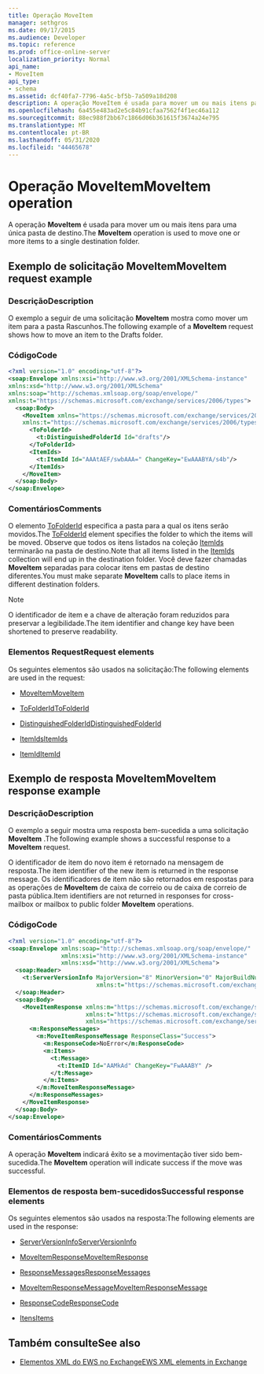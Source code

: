 ```yaml
---
title: Operação MoveItem
manager: sethgros
ms.date: 09/17/2015
ms.audience: Developer
ms.topic: reference
ms.prod: office-online-server
localization_priority: Normal
api_name:
- MoveItem
api_type:
- schema
ms.assetid: dcf40fa7-7796-4a5c-bf5b-7a509a18d208
description: A operação MoveItem é usada para mover um ou mais itens para uma única pasta de destino.
ms.openlocfilehash: 6a455e483ad2e5c84b91cfaa7562f4f1ec46a112
ms.sourcegitcommit: 88ec988f2bb67c1866d06b361615f3674a24e795
ms.translationtype: MT
ms.contentlocale: pt-BR
ms.lasthandoff: 05/31/2020
ms.locfileid: "44465678"
---
```

# <a name="moveitem-operation"></a><span data-ttu-id="97474-103">Operação MoveItem</span><span class="sxs-lookup"><span data-stu-id="97474-103">MoveItem operation</span></span>

<span data-ttu-id="97474-104">A operação **MoveItem** é usada para mover um ou mais itens para uma única pasta de destino.</span><span class="sxs-lookup"><span data-stu-id="97474-104">The **MoveItem** operation is used to move one or more items to a single destination folder.</span></span> 
  
## <a name="moveitem-request-example"></a><span data-ttu-id="97474-105">Exemplo de solicitação MoveItem</span><span class="sxs-lookup"><span data-stu-id="97474-105">MoveItem request example</span></span>

### <a name="description"></a><span data-ttu-id="97474-106">Descrição</span><span class="sxs-lookup"><span data-stu-id="97474-106">Description</span></span>

<span data-ttu-id="97474-107">O exemplo a seguir de uma solicitação **MoveItem** mostra como mover um item para a pasta Rascunhos.</span><span class="sxs-lookup"><span data-stu-id="97474-107">The following example of a **MoveItem** request shows how to move an item to the Drafts folder.</span></span> 
  
### <a name="code"></a><span data-ttu-id="97474-108">Código</span><span class="sxs-lookup"><span data-stu-id="97474-108">Code</span></span>

```XML
<?xml version="1.0" encoding="utf-8"?>
<soap:Envelope xmlns:xsi="http://www.w3.org/2001/XMLSchema-instance"
xmlns:xsd="http://www.w3.org/2001/XMLSchema"
xmlns:soap="http://schemas.xmlsoap.org/soap/envelope/"
xmlns:t="https://schemas.microsoft.com/exchange/services/2006/types">
  <soap:Body>
    <MoveItem xmlns="https://schemas.microsoft.com/exchange/services/2006/messages"
    xmlns:t="https://schemas.microsoft.com/exchange/services/2006/types">
      <ToFolderId>
        <t:DistinguishedFolderId Id="drafts"/>
      </ToFolderId>
      <ItemIds>
        <t:ItemId Id="AAAtAEF/swbAAA=" ChangeKey="EwAAABYA/s4b"/>
      </ItemIds>
    </MoveItem>
  </soap:Body>
</soap:Envelope>
```

### <a name="comments"></a><span data-ttu-id="97474-109">Comentários</span><span class="sxs-lookup"><span data-stu-id="97474-109">Comments</span></span>

<span data-ttu-id="97474-110">O elemento [ToFolderId](tofolderid.md) especifica a pasta para a qual os itens serão movidos.</span><span class="sxs-lookup"><span data-stu-id="97474-110">The [ToFolderId](tofolderid.md) element specifies the folder to which the items will be moved.</span></span> <span data-ttu-id="97474-111">Observe que todos os itens listados na coleção [ItemIds](itemids.md) terminarão na pasta de destino.</span><span class="sxs-lookup"><span data-stu-id="97474-111">Note that all items listed in the [ItemIds](itemids.md) collection will end up in the destination folder.</span></span> <span data-ttu-id="97474-112">Você deve fazer chamadas **MoveItem** separadas para colocar itens em pastas de destino diferentes.</span><span class="sxs-lookup"><span data-stu-id="97474-112">You must make separate **MoveItem** calls to place items in different destination folders.</span></span> 
  
> [!NOTE]
> <span data-ttu-id="97474-113">O identificador de item e a chave de alteração foram reduzidos para preservar a legibilidade.</span><span class="sxs-lookup"><span data-stu-id="97474-113">The item identifier and change key have been shortened to preserve readability.</span></span> 
  
### <a name="request-elements"></a><span data-ttu-id="97474-114">Elementos Request</span><span class="sxs-lookup"><span data-stu-id="97474-114">Request elements</span></span>

<span data-ttu-id="97474-115">Os seguintes elementos são usados na solicitação:</span><span class="sxs-lookup"><span data-stu-id="97474-115">The following elements are used in the request:</span></span>
  
- [<span data-ttu-id="97474-116">MoveItem</span><span class="sxs-lookup"><span data-stu-id="97474-116">MoveItem</span></span>](moveitem.md)
    
- [<span data-ttu-id="97474-117">ToFolderId</span><span class="sxs-lookup"><span data-stu-id="97474-117">ToFolderId</span></span>](tofolderid.md)
    
- [<span data-ttu-id="97474-118">DistinguishedFolderId</span><span class="sxs-lookup"><span data-stu-id="97474-118">DistinguishedFolderId</span></span>](distinguishedfolderid.md)
    
- [<span data-ttu-id="97474-119">ItemIds</span><span class="sxs-lookup"><span data-stu-id="97474-119">ItemIds</span></span>](itemids.md)
    
- [<span data-ttu-id="97474-120">ItemId</span><span class="sxs-lookup"><span data-stu-id="97474-120">ItemId</span></span>](itemid.md)
    
## <a name="moveitem-response-example"></a><span data-ttu-id="97474-121">Exemplo de resposta MoveItem</span><span class="sxs-lookup"><span data-stu-id="97474-121">MoveItem response example</span></span>

### <a name="description"></a><span data-ttu-id="97474-122">Descrição</span><span class="sxs-lookup"><span data-stu-id="97474-122">Description</span></span>

<span data-ttu-id="97474-123">O exemplo a seguir mostra uma resposta bem-sucedida a uma solicitação **MoveItem** .</span><span class="sxs-lookup"><span data-stu-id="97474-123">The following example shows a successful response to a **MoveItem** request.</span></span> 
  
<span data-ttu-id="97474-124">O identificador de item do novo item é retornado na mensagem de resposta.</span><span class="sxs-lookup"><span data-stu-id="97474-124">The item identifier of the new item is returned in the response message.</span></span> <span data-ttu-id="97474-125">Os identificadores de item não são retornados em respostas para as operações de **MoveItem** de caixa de correio ou de caixa de correio de pasta pública.</span><span class="sxs-lookup"><span data-stu-id="97474-125">Item identifiers are not returned in responses for cross-mailbox or mailbox to public folder **MoveItem** operations.</span></span> 
  
### <a name="code"></a><span data-ttu-id="97474-126">Código</span><span class="sxs-lookup"><span data-stu-id="97474-126">Code</span></span>

```XML
<?xml version="1.0" encoding="utf-8"?>
<soap:Envelope xmlns:soap="http://schemas.xmlsoap.org/soap/envelope/" 
               xmlns:xsi="http://www.w3.org/2001/XMLSchema-instance" 
               xmlns:xsd="http://www.w3.org/2001/XMLSchema">
  <soap:Header>
    <t:ServerVersionInfo MajorVersion="8" MinorVersion="0" MajorBuildNumber="662" MinorBuildNumber="0" 
                         xmlns:t="https://schemas.microsoft.com/exchange/services/2006/types"/>
  </soap:Header>
  <soap:Body>
    <MoveItemResponse xmlns:m="https://schemas.microsoft.com/exchange/services/2006/messages" 
                      xmlns:t="https://schemas.microsoft.com/exchange/services/2006/types" 
                      xmlns="https://schemas.microsoft.com/exchange/services/2006/messages">
      <m:ResponseMessages>
        <m:MoveItemResponseMessage ResponseClass="Success">
          <m:ResponseCode>NoError</m:ResponseCode>
          <m:Items>
            <t:Message>
              <t:ItemID Id="AAMkAd" ChangeKey="FwAAABY" />
            </t:Message>
          </m:Items>
        </m:MoveItemResponseMessage>
      </m:ResponseMessages>
    </MoveItemResponse>
  </soap:Body>
</soap:Envelope>
```

### <a name="comments"></a><span data-ttu-id="97474-127">Comentários</span><span class="sxs-lookup"><span data-stu-id="97474-127">Comments</span></span>

<span data-ttu-id="97474-128">A operação **MoveItem** indicará êxito se a movimentação tiver sido bem-sucedida.</span><span class="sxs-lookup"><span data-stu-id="97474-128">The **MoveItem** operation will indicate success if the move was successful.</span></span> 
  
### <a name="successful-response-elements"></a><span data-ttu-id="97474-129">Elementos de resposta bem-sucedidos</span><span class="sxs-lookup"><span data-stu-id="97474-129">Successful response elements</span></span>

<span data-ttu-id="97474-130">Os seguintes elementos são usados na resposta:</span><span class="sxs-lookup"><span data-stu-id="97474-130">The following elements are used in the response:</span></span>
  
- [<span data-ttu-id="97474-131">ServerVersionInfo</span><span class="sxs-lookup"><span data-stu-id="97474-131">ServerVersionInfo</span></span>](serverversioninfo.md)
    
- [<span data-ttu-id="97474-132">MoveItemResponse</span><span class="sxs-lookup"><span data-stu-id="97474-132">MoveItemResponse</span></span>](moveitemresponse.md)
    
- [<span data-ttu-id="97474-133">ResponseMessages</span><span class="sxs-lookup"><span data-stu-id="97474-133">ResponseMessages</span></span>](responsemessages.md)
    
- [<span data-ttu-id="97474-134">MoveItemResponseMessage</span><span class="sxs-lookup"><span data-stu-id="97474-134">MoveItemResponseMessage</span></span>](moveitemresponsemessage.md)
    
- [<span data-ttu-id="97474-135">ResponseCode</span><span class="sxs-lookup"><span data-stu-id="97474-135">ResponseCode</span></span>](responsecode.md)
    
- [<span data-ttu-id="97474-136">Itens</span><span class="sxs-lookup"><span data-stu-id="97474-136">Items</span></span>](items.md)
    
## <a name="see-also"></a><span data-ttu-id="97474-137">Também consulte</span><span class="sxs-lookup"><span data-stu-id="97474-137">See also</span></span>



- [<span data-ttu-id="97474-138">Elementos XML do EWS no Exchange</span><span class="sxs-lookup"><span data-stu-id="97474-138">EWS XML elements in Exchange</span></span>](ews-xml-elements-in-exchange.md)

